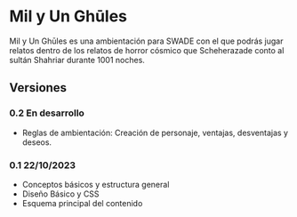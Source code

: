 # Mil y Un Ghūles
Mil y Un Ghūles es una ambientación para SWADE con el que podrás jugar relatos dentro 
de los relatos de horror cósmico que Scheherazade conto al sultán Shahriar durante 1001 noches.

## Versiones

### 0.2 En desarrollo
* Reglas de ambientación: Creación de personaje, ventajas, desventajas y deseos.

### 0.1 22/10/2023
* Conceptos básicos y estructura general
* Diseño Básico y CSS
* Esquema principal del contenido
